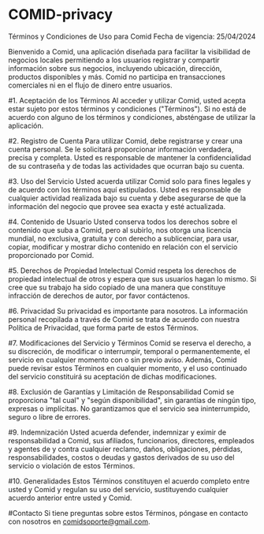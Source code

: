# COMID-privacy


Términos y Condiciones de Uso para Comid
Fecha de vigencia: 25/04/2024

Bienvenido a Comid, una aplicación diseñada para facilitar la visibilidad de negocios locales permitiendo a los usuarios registrar y compartir información sobre sus negocios, incluyendo ubicación, dirección, productos disponibles y más. Comid no participa en transacciones comerciales ni en el flujo de dinero entre usuarios.

#1. Aceptación de los Términos
Al acceder y utilizar Comid, usted acepta estar sujeto por estos términos y condiciones ("Términos"). Si no está de acuerdo con alguno de los términos y condiciones, absténgase de utilizar la aplicación.

#2. Registro de Cuenta
Para utilizar Comid, debe registrarse y crear una cuenta personal. Se le solicitará proporcionar información verdadera, precisa y completa. Usted es responsable de mantener la confidencialidad de su contraseña y de todas las actividades que ocurran bajo su cuenta.

#3. Uso del Servicio
Usted acuerda utilizar Comid solo para fines legales y de acuerdo con los términos aquí estipulados. Usted es responsable de cualquier actividad realizada bajo su cuenta y debe asegurarse de que la información del negocio que provee sea exacta y esté actualizada.

#4. Contenido de Usuario
Usted conserva todos los derechos sobre el contenido que suba a Comid, pero al subirlo, nos otorga una licencia mundial, no exclusiva, gratuita y con derecho a sublicenciar, para usar, copiar, modificar y mostrar dicho contenido en relación con el servicio proporcionado por Comid.

#5. Derechos de Propiedad Intelectual
Comid respeta los derechos de propiedad intelectual de otros y espera que sus usuarios hagan lo mismo. Si cree que su trabajo ha sido copiado de una manera que constituye infracción de derechos de autor, por favor contáctenos.

#6. Privacidad
Su privacidad es importante para nosotros. La información personal recopilada a través de Comid se trata de acuerdo con nuestra Política de Privacidad, que forma parte de estos Términos.

#7. Modificaciones del Servicio y Términos
Comid se reserva el derecho, a su discreción, de modificar o interrumpir, temporal o permanentemente, el servicio en cualquier momento con o sin previo aviso. Además, Comid puede revisar estos Términos en cualquier momento, y el uso continuado del servicio constituirá su aceptación de dichas modificaciones.

#8. Exclusión de Garantías y Limitación de Responsabilidad
Comid se proporciona "tal cual" y "según disponibilidad", sin garantías de ningún tipo, expresas o implícitas. No garantizamos que el servicio sea ininterrumpido, seguro o libre de errores.

#9. Indemnización
Usted acuerda defender, indemnizar y eximir de responsabilidad a Comid, sus afiliados, funcionarios, directores, empleados y agentes de y contra cualquier reclamo, daños, obligaciones, pérdidas, responsabilidades, costos o deudas y gastos derivados de su uso del servicio o violación de estos Términos.

#10. Generalidades
Estos Términos constituyen el acuerdo completo entre usted y Comid y regulan su uso del servicio, sustituyendo cualquier acuerdo anterior entre usted y Comid.

#Contacto
Si tiene preguntas sobre estos Términos, póngase en contacto con nosotros en comidsoporte@gmail.com.
